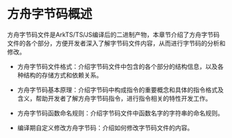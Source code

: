 # 方舟字节码概述

方舟字节码文件是ArkTS/TS/JS编译后的二进制产物，本章节介绍了方舟字节码文件的各个部分，方便开发者深入了解字节码文件内容，从而进行字节码的分析和修改。

- 方舟字节码文件格式：介绍字节码文件中包含的各个部分的结构信息，以及各种结构的存储方式和依赖关系。

- 方舟字节码基本原理：介绍字节码中构成指令的重要概念和具体的指令格式及含义，帮助开发者了解方舟字节码指令，进行指令相关的特性开发工作。

- 方舟字节码函数命名规则：介绍字节码文件中函数名字的字符串的命名规则。

- 编译期自定义修改方舟字节码：介绍如何修改字节码文件的内容。
